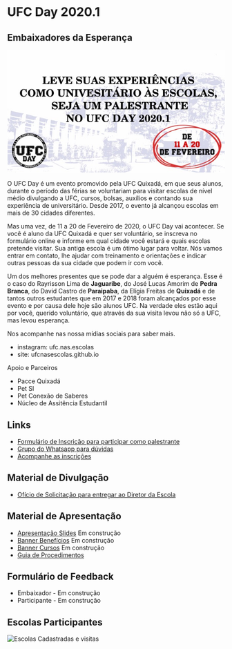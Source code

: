 # UFC Day 2020.1
## Embaixadores da Esperança

![](capa.jpeg)

O UFC Day é um evento promovido pela UFC Quixadá, em que seus alunos, durante o período das férias se voluntariam para visitar escolas de nível médio divulgando a UFC, cursos, bolsas, auxílios e contando sua experiência de universitário. Desde 2017, o evento já alcançou escolas em mais de 30 cidades diferentes.

Mas uma vez, de 11 a 20 de Fevereiro de 2020, o UFC Day vai acontecer. Se você é aluno da UFC Quixadá e quer ser voluntário, se inscreva no formulário online e informe em qual cidade você estará e quais escolas pretende visitar. Sua antiga escola é um ótimo lugar para voltar. Nós vamos entrar em contato, lhe ajudar com treinamento e orientações e indicar outras pessoas da sua cidade que podem ir com você.

Um dos melhores presentes que se pode dar a alguém é esperança. Esse é o caso do Rayrisson Lima de **Jaguaribe**, do José Lucas Amorim de **Pedra Branca**, do David Castro de **Paraipaba**, da Elígia Freitas de **Quixadá** e de tantos outros estudantes que em 2017 e 2018 foram alcançados por esse evento e por causa dele hoje são alunos UFC. Na verdade eles estão aqui por você, querido voluntário, que através da sua visita levou não só a UFC, mas levou esperança.

Nos acompanhe nas nossa mídias sociais para saber mais.
- instagram: ufc.nas.escolas
- site: ufcnasescolas.github.io

Apoio e Parceiros
- Pacce Quixadá
- Pet SI
- Pet Conexão de Saberes
- Núcleo de Assitência Estudantil

## Links
- [Formulário de Inscrição para participar como palestrante](https://forms.gle/67YJDDUibkTaPFYN8)
- [Grupo do Whatsapp para dúvidas](https://chat.whatsapp.com/LGFHJBAU7h4AbYtVGoHZiR)
- [Acompanhe as inscrições](https://tinyurl.com/ufcday-2020-1-inscritos)

## Material de Divulgação
- [Ofício de Solicitação para entregar ao Diretor da Escola](oficio.pdf)

## Material de Apresentação
- [Apresentação Slides]() Em construção
- [Banner Benefícios]() Em construção
- [Banner Cursos]() Em construção
- [Guia de Procedimentos](guia.md)

## Formulário de Feedback
- Embaixador - Em construção
- Participante - Em construção

## Escolas Participantes

![Escolas Cadastradas e visitas](https://raw.githubusercontent.com/ufcnasescolas/ufcnasescolas.github.io/master/base/02/__mapa2017.png)

